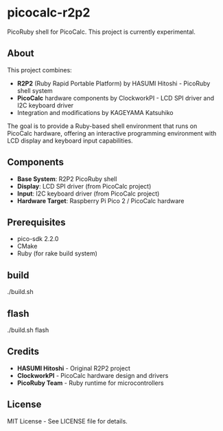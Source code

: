 # picocalc-r2p2
PicoRuby shell for PicoCalc.
This project is currently experimental.

## About

This project combines:
- **R2P2** (Ruby Rapid Portable Platform) by HASUMI Hitoshi - PicoRuby shell system
- **PicoCalc** hardware components by ClockworkPI - LCD SPI driver and I2C keyboard driver
- Integration and modifications by KAGEYAMA Katsuhiko

The goal is to provide a Ruby-based shell environment that runs on PicoCalc hardware, offering an interactive programming environment with LCD display and keyboard input capabilities.

## Components

- **Base System**: R2P2 PicoRuby shell
- **Display**: LCD SPI driver (from PicoCalc project)
- **Input**: I2C keyboard driver (from PicoCalc project)
- **Hardware Target**: Raspberry Pi Pico 2 / PicoCalc hardware

## Prerequisites

- pico-sdk 2.2.0
- CMake
- Ruby (for rake build system)

## build

./build.sh

## flash

./build.sh flash

## Credits

- **HASUMI Hitoshi** - Original R2P2 project
- **ClockworkPI** - PicoCalc hardware design and drivers
- **PicoRuby Team** - Ruby runtime for microcontrollers

## License

MIT License - See LICENSE file for details.
